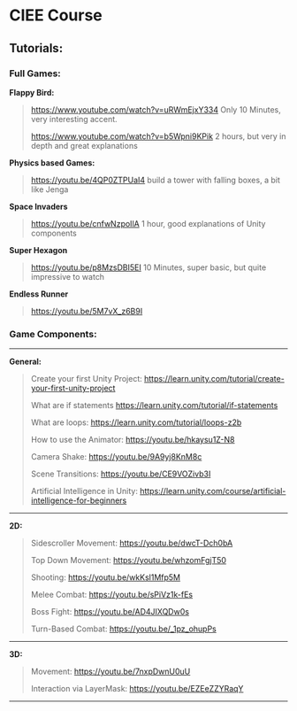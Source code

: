# CIEE Course 

## Tutorials:

### Full Games:



**Flappy Bird:**

> https://www.youtube.com/watch?v=uRWmEjxY334
> Only 10 Minutes, very interesting accent.
> 
> https://www.youtube.com/watch?v=b5Wpni9KPik
> 2 hours, but very in depth and great explanations


**Physics based Games:**

> https://youtu.be/4QP0ZTPUaI4 build a tower with falling boxes, a bit like Jenga



**Space Invaders**

> https://youtu.be/cnfwNzpoIlA 1 hour, good explanations of Unity components



**Super Hexagon**

> https://youtu.be/p8MzsDBI5EI 10 Minutes, super basic, but quite impressive to watch



**Endless Runner**

> https://youtu.be/5M7vX_z6B9I 


### Game Components:

---

**General:**

> Create your first Unity Project: https://learn.unity.com/tutorial/create-your-first-unity-project
> 
> What are if statements https://learn.unity.com/tutorial/if-statements
> 
> What are loops: https://learn.unity.com/tutorial/loops-z2b
> 
> How to use the Animator: https://youtu.be/hkaysu1Z-N8
> 
> Camera Shake: https://youtu.be/9A9yj8KnM8c
> 
> Scene Transitions: https://youtu.be/CE9VOZivb3I
> 
> Artificial Intelligence in Unity: https://learn.unity.com/course/artificial-intelligence-for-beginners

---

**2D:**

> Sidescroller Movement: https://youtu.be/dwcT-Dch0bA
> 
> Top Down Movement: https://youtu.be/whzomFgjT50
> 
> Shooting:  https://youtu.be/wkKsl1Mfp5M
> 
> Melee Combat: https://youtu.be/sPiVz1k-fEs
> 
> Boss Fight: https://youtu.be/AD4JIXQDw0s
> 
> Turn-Based Combat: https://youtu.be/_1pz_ohupPs


---

**3D:**

> Movement: https://youtu.be/7nxpDwnU0uU
> 
> Interaction via LayerMask: https://youtu.be/EZEeZZYRaqY

---

